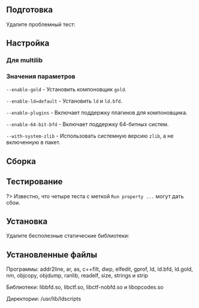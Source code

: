 <pkg :name="'binutils'" instsize showsbu2></pkg>

## Подготовка

Удалите проблемный тест:

<package-script :package="'binutils'" :type="'prepare'"></package-script>

## Настройка

<package-script :package="'binutils'" :type="'configure'"></package-script>

### Для multilib

<package-script :package="'binutils'" :type="'multi_configure'"></package-script>

### Значения параметров

`--enable-gold` - Установить компоновщик `gold`.

`--enable-ld=default` - Установить `ld` и `ld.bfd`.

`--enable-plugins` - Включает поддержку плагинов для компоновщика.

`--enable-64-bit-bfd` - Включает поддержку 64-битных систем.

`--with-system-zlib` - Использовать системную версию `zlib`, а не включенную в пакет.

## Сборка

<package-script :package="'binutils'" :type="'build'"></package-script>

## Тестирование

<package-script :package="'binutils'" :type="'test'"></package-script>

?> Известно, что четыре теста с меткой `Run property ...` могут дать сбои.

## Установка

<package-script :package="'binutils'" :type="'install'"></package-script>

Удалите бесполезные статические библиотеки:

<package-script :package="'binutils'" :type="'postinstall'"></package-script>

## Установленные файлы

Программы: addr2line, ar, as, c++filt, dwp, elfedit, gprof, ld, ld.bfd, ld.gold, nm, objcopy, objdump, ranlib, readelf, size, strings и strip

Библиотеки: libbfd.so, libctf.so, libctf-nobfd.so и libopcodes.so

Директории: /usr/lib/ldscripts

<script>
	new Vue({ el: '#main' })
</script>
